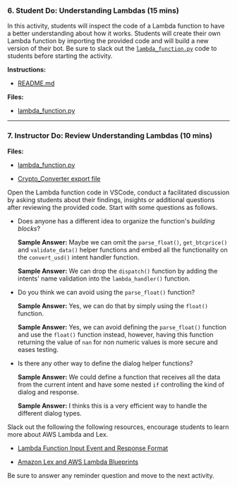 ### 6. Student Do: Understanding Lambdas (15 mins)

In this activity, students will inspect the code of a Lambda function to have a better understanding about how it works. Students will create their own Lambda function by importing the provided code and will build a new version of their bot. Be sure to slack out the [`lambda_function.py`](Activities/06-Stu_Understanding_Lambdas/Unsolved/lambda_function.py) code to students before starting the activity.

**Instructions:**

* [README.md](Activities/06-Stu_Understanding_Lambdas/README.md)

**Files:**

* [lambda_function.py](Activities/06-Stu_Understanding_Lambdas/Unsolved/lambda_function.py)

---

### 7. Instructor Do: Review Understanding Lambdas (10 mins)

**Files:**

* [lambda_function.py](Activities/06-Stu_Understanding_Lambdas/Solved/lambda_function.py)

* [Crypto_Converter export file](Activities/06-Stu_Understanding_Lambdas/Solved/Crypto_Converter_1_6dfe9e0e-82de-4d08-b33b-3bfd1d827672_Bot_LEX_V1.zip)

Open the Lambda function code in VSCode, conduct a facilitated discussion by asking students about their findings, insights or additional questions after reviewing the provided code. Start with some questions as follows.

* Does anyone has a different idea to organize the function's _building blocks_?

  **Sample Answer:** Maybe we can omit the `parse_float()`, `get_btcprice()` and `validate_data()` helper functions and embed all the functionality on the `convert_usd()` intent handler function.

  **Sample Answer:** We can drop the `dispatch()` function by adding the intents' name validation into the `lambda_handler()` function.

* Do you think we can avoid using the `parse_float()` function?

  **Sample Answer:** Yes, we can do that by simply using the `float()` function.

  **Sample Answer:** Yes, we can avoid defining the `parse_float()` function and use the `float()` function instead, however, having this function returning the value of `nan` for non numeric values is more secure and eases testing.

* Is there any other way to define the dialog helper functions?

  **Sample Answer:** We could define a function that receives all the data from the current intent and have some nested `if` controlling the kind of dialog and response.

  **Sample Answer:** I thinks this is a very efficient way to handle the different dialog types.

Slack out the following the following resources, encourage students to learn more about AWS Lambda and Lex.

* [Lambda Function Input Event and Response Format](https://docs.aws.amazon.com/lex/latest/dg/lambda-input-response-format.html#using-lambda-input-event-format)

* [Amazon Lex and AWS Lambda Blueprints](https://docs.aws.amazon.com/lex/latest/dg/lex-lambda-blueprints.html)

Be sure to answer any reminder question and move to the next activity.
